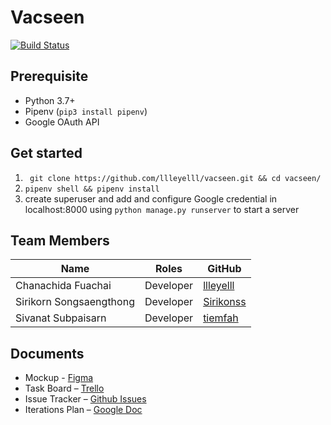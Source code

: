 Vacseen
===

[![Build Status](https://travis-ci.com/llleyelll/vacseen.svg?token=Vf6PJtHdqGqqThMwgTem&branch=master)](https://travis-ci.com/llleyelll/vacseen)


Prerequisite
---
- Python 3.7+
- Pipenv (`pip3 install pipenv`)
- Google OAuth API

Get started
---
1. ` git clone https://github.com/llleyelll/vacseen.git && cd vacseen/`
2. `pipenv shell && pipenv install`
3. create superuser and add and configure Google credential in localhost:8000 using `python manage.py runserver` to start a server

Team Members
---

| Name                      | Roles                    | GitHub                                        |
|---------------------------|--------------------------|-----------------------------------------------|
| Chanachida Fuachai        | Developer                | [llleyelll](https://github.com/llleyelll)     |
| Sirikorn Songsaengthong   | Developer                | [Sirikonss](https://github.com/Sirikonss)     |
| Sivanat Subpaisarn        | Developer                | [tiemfah](https://github.com/tiemfah)         |

Documents
---
- Mockup - [Figma](https://www.figma.com/file/ltBOLL9zFanE05sdb7XHlv/Vacseen)
- Task Board – [Trello](https://trello.com/b/o1FQrdfy)
- Issue Tracker – [Github Issues](https://github.com/llleyelll/vacseen/issues)
- Iterations Plan – [Google Doc](https://docs.google.com/document/d/17WCf1Z5uMvR2h9EOO3qqsbqW-7lzxDNflHzLacBrkoA/edit?usp=sharing)
